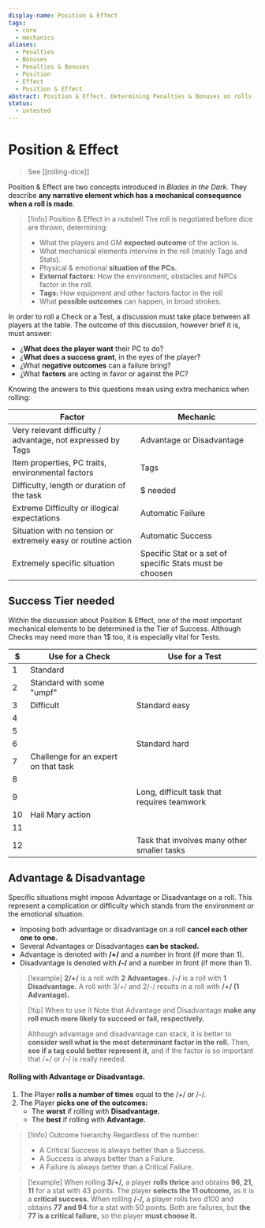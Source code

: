 ```yaml
---
display-name: Position & Effect
tags:
  - core
  - mechanics
aliases:
  - Penalties
  - Bonuses
  - Penalties & Bonuses
  - Position
  - Effect
  - Position & Effect
abstract: Position & Effect. Determining Penalties & Bonuses on rolls
status:
  - untested
---
```

# Position & Effect
> See [[rolling-dice]]

Position & Effect are two concepts introduced in *Blades in the Dark.* They describe **any narrative element which has a mechanical consequence when a roll is made**.

> [!info] Position & Effect in a nutshell
> The roll is negotiated before dice are thrown, determining:
> - What the players and GM **expected outcome** of the action is.
> - What mechanical elements intervine in the roll (mainly Tags and Stats).
> - Physical & emotional **situation of the PCs.**
> - **External factors:** How the environment, obstacles and NPCs factor in the roll.
> - **Tags:** How equipment and other factors factor in the roll
> - What **possible outcomes** can happen, in broad strokes.

In order to roll a Check or a Test, a discussion must take place between all players at the table. The outcome of this discussion, however brief it is, must answer:
- ¿**What does the player want** their PC to do?
- ¿**What does a success grant**, in the eyes of the player?
- ¿What **negative outcomes** can a failure bring?
- ¿What **factors** are acting in favor or against the PC?

Knowing the answers to this questions mean using extra mechanics when rolling:

| Factor                                                        | Mechanic                                                 |
| ------------------------------------------------------------- | -------------------------------------------------------- |
| Very relevant difficulty / advantage, not expressed by Tags   | Advantage or Disadvantage                                |
| Item properties, PC traits, environmental factors             | Tags                                                     |
| Difficulty, length or duration of the task                    | $ needed                                                 |
| Extreme Difficulty or illogical expectations                  | Automatic Failure                                        |
| Situation with no tension or extremely easy or routine action | Automatic Success                                        |
| Extremely specific situation                                  | Specific Stat or a set of specific Stats must be choosen |

## Success Tier needed
Within the discussion about Position & Effect, one of the most important mechanical elements to be determined is the Tier of Success. Although Checks may need more than 1$ too, it is especially vital for Tests.

| $   | Use for a Check                      | Use for a Test                              |
| --- | ------------------------------------ | ------------------------------------------- |
| 1   | Standard                             |                                             |
| 2   | Standard with some "umpf"            |                                             |
| 3   | Difficult                            | Standard easy                               |
| 4   |                                      |                                             |
| 5   |                                      |                                             |
| 6   |                                      | Standard hard                               |
| 7   | Challenge for an expert on that task |                                             |
| 8   |                                      |                                             |
| 9   |                                      | Long, difficult task that requires teamwork |
| 10  | Hail Mary action                     |                                             |
| 11  |                                      |                                             |
| 12  |                                      | Task that involves many other smaller tasks |


## Advantage & Disadvantage
Specific situations might impose Advantage or Disadvantage on a roll. This represent a complication or difficulty which stands from the environment or the emotional situation.
- Imposing both advantage or disadvantage on a roll **cancel each other one to one.**
- Several Advantages or Disadvantages **can be stacked.**
- Advantage is denoted with **/+/** and a number in front (if more than 1).
- Disadvantage is denoted with **/-/** and a number in front (if more than 1).

> [!example]
> **2/+/** is a roll with **2 Advantages.**
> **/-/** is a roll with **1 Disadvantage.**
> A roll with 3/+/ and 2/-/ results in a roll with **/+/ (1 Advantage).**

> [!tip] When to use it
> Note that Advantage and Disadvantage **make any roll much more likely to succeed or fail, respectively.**
> 
> Although advantage and disadvantage can stack, it is better to **consider well what is the most determinant factor in the roll.**
> Then, **see if a tag could better represent it,** and if the factor is so important that /+/ or /-/ is really needed.
#### Rolling with Advantage or Disadvantage.
1. The Player **rolls a number of times** equal to the /+/ or /-/.
2. The Player **picks one of the outcomes:**
	- The **worst** if rolling with **Disadvantage.**
	- The **best** if rolling with **Advantage.**
> [!info] Outcome hierarchy
> Regardless of the number:
> - A Critical Success is always better than a Success.
> - A Success is always better than a Failure.
> - A Failure is always better than a Critical Failure.

> [!example]
> When rolling **3/+/,** a player **rolls thrice** and obtains **96, 21, 11** for a stat with 43 points. The player **selects the 11 outcome,** as it is a **critical success.**
> When rolling **/-/,** a player rolls two d100 and obtains **77 and 94** for a stat with 50 points. Both are failures, but **the 77 is a critical failure,** so the player **must choose it.**